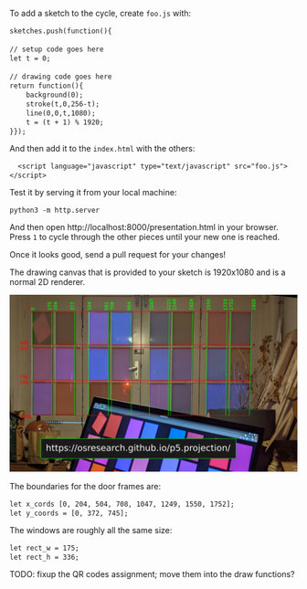 To add a sketch to the cycle, create `foo.js` with:

```
sketches.push(function(){

// setup code goes here
let t = 0;

// drawing code goes here
return function(){
	background(0);
	stroke(t,0,256-t);
	line(0,0,t,1080);
	t = (t + 1) % 1920;
}});
```

And then add it to the `index.html` with the others:
```
  <script language="javascript" type="text/javascript" src="foo.js"></script>
```

Test it by serving it from your local machine:

```
python3 -m http.server
```

And then open http://localhost:8000/presentation.html in your browser.
Press `1` to cycle through the other pieces until your new one is reached.

Once it looks good, send a pull request for your changes!

The drawing canvas that is provided to your sketch is 1920x1080
and is a normal 2D renderer.

![Diagram of door frame coordinates](images/template.jpg)

The boundaries for the door frames are:

```
let x_cords [0, 204, 504, 708, 1047, 1249, 1550, 1752];
let y_coords = [0, 372, 745];
```

The windows are roughly all the same size:

```
let rect_w = 175;
let rect_h = 336;
```


TODO: fixup the QR codes assignment; move them into the draw functions?
